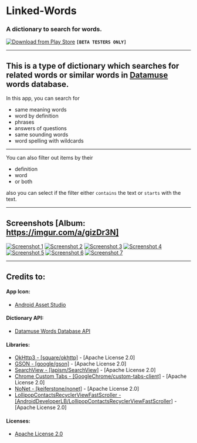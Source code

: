 # Linked-Words
### A dictionary to search for words.
[![Download from Play Store](https://i.imgur.com/w6kxUkP.png)](https://play.google.com/store/apps/details?id=awais.backworddictionary) **`[BETA TESTERS ONLY]`**

---

This is a type of dictionary which searches for related words or similar words in [Datamuse](https://api.datamuse.com/) words database.
-

In this app, you can search for
  + same meaning words
  + word by definition
  + phrases
  + answers of questions
  + same sounding words
  + word spelling with wildcards

---
You can also filter out items by their
  + definition
  + word
  + or both

also you can select if the filter either `contains` the text or `starts` with the text.

---

Screenshots [Album: https://imgur.com/a/gizDr3N]
-
[![Screenshot 1](https://i.imgur.com/MPT0RQjm.png)](https://i.imgur.com/MPT0RQj.png)
[![Screenshot 2](https://i.imgur.com/oo95kKkm.png)](https://i.imgur.com/oo95kKk.png)
[![Screenshot 3](https://i.imgur.com/T68oxNgm.png)](https://i.imgur.com/T68oxNg.png)
[![Screenshot 4](https://i.imgur.com/4PVs3hdm.png)](https://i.imgur.com/4PVs3hd.png)
[![Screenshot 5](https://i.imgur.com/InGs2RYm.png)](https://i.imgur.com/InGs2RY.png)
[![Screenshot 6](https://i.imgur.com/iYIFceFm.png)](https://i.imgur.com/iYIFceF.png)
[![Screenshot 7](https://i.imgur.com/mQ0PEOmm.png)](https://i.imgur.com/mQ0PEOm.png)

---

Credits to:
-
#### App Icon:
  + [Android Asset Studio](https://romannurik.github.io/AndroidAssetStudio/icons-launcher.html)

#### Dictionary API:
  + [Datamuse Words Database API](https://www.datamuse.com/api/)

#### Libraries:
  + [OkHttp3 *-* \[square/okhttp\]](https://github.com/square/okhttp) *-* \[Apache License 2.0\]
  + [GSON *-* \[google/gson\]](https://github.com/google/gson) *-* \[Apache License 2.0\]
  + [SearchView *-* \[lapism/SearchView\]](https://github.com/lapism/SearchView) *-* \[Apache License 2.0\]
  + [Chrome Custom Tabs *-* \[GoogleChrome/custom-tabs-client\]](https://github.com/GoogleChrome/custom-tabs-client) *-* \[Apache License 2.0\]
  + [NoNet *-* \[keiferstone/nonet\]](https://github.com/keiferstone/nonet) *-* \[Apache License 2.0\]
  + [LollipopContactsRecyclerViewFastScroller *-* \[AndroidDeveloperLB/LollipopContactsRecyclerViewFastScroller\]](https://github.com/AndroidDeveloperLB/LollipopContactsRecyclerViewFastScroller) *-* \[Apache License 2.0\]

#### Licenses:
  + [Apache License 2.0](https://www.apache.org/licenses/LICENSE-2.0)

